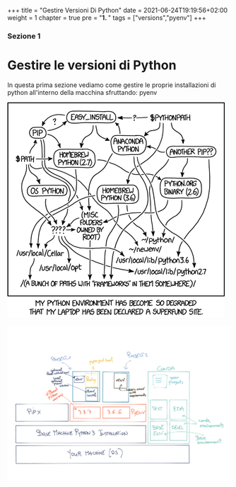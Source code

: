 +++
title = "Gestire Versioni Di Python"
date = 2021-06-24T19:19:56+02:00
weight = 1
chapter = true
pre = "<b>1. </b>"
tags = ["versions","pyenv"]
+++

### Sezione 1

# Gestire le versioni di Python

In questa prima sezione vediamo come gestire le proprie installazioni di python all'interno della macchina sfruttando: pyenv

![PythonEnvMeme](./images/python-env.png)

![PythonVersions](./images/pythonversions.png)